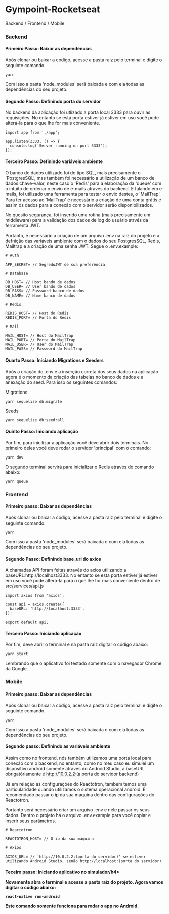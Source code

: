 # Gympoint-Rocketseat

Backend / Frontend / Mobile

<h3>Backend</h3>

<h4>Primeiro Passo: Baixar as dependências</h4>

Após clonar ou baixar a código, acesse a pasta raiz pelo terminal e digite o seguinte comando.

```
yarn
```

Com isso a pasta 'node_modules' será baixada e com ela todas as dependências do seu projeto.

<h4>Segundo Passo: Definindo porta do servidor</h4>

No backend da aplicação foi utlizado a porta local 3333 para ouvir as requisições. No entanto se esta porta estiver já estiver em uso você pode alterá-la para o que lhe for mais conveniente.

```
import app from './app';

app.listen(3333, () => {
  console.log('Server running on port 3333');
});
```

<h4>Terceiro Passo: Definindo variáveis ambiente</h4>

O banco de dados utilizado foi do tipo SQL, mais precisamente o 'PostgresSQL', mas também foi necessário a utilização de um banco de dados chave-valor, neste caso o 'Redis' para a elaboração da 'queue' com o intuito de ordenar o envio de e-mails através do backend. E falando em e-mails, foi utilizado uma ferramenta para testar o envio destes, o 'MailTrap'. Para ter acesso ao 'MailTrap' é necessário a criação de uma conta grátis e assim os dados para a conexão com o servidor serão disponibilizados.

No quesito segurança, foi inserido uma rotina (mais precisamente um middleware) para a validação dos dados de log do usuário atrvés da ferramenta JWT.

Portanto, é necessário a criação de um arquivo .env na raiz do projeto e a defnição das variáveis ambiente com o dados do seu PostgresSQL, Redis, Mailtrap e a criação de uma senha JWT. Segue o .env.example:

```
# Auth

APP_SECRET= // SegredoJWT de sua preferência

# Database

DB_HOST= // Host bando de dados
DB_USER= // User bando de dados
DB_PASS= // Password banco de dados
DB_NAME= // Name banco de dados

# Redis

REDIS_HOST= // Host do Redis
REDIS_PORT= // Porta do Redis

# Mail

MAIL_HOST= // Host do MailTrap
MAIL_PORT= // Porta do MailTrap
MAIL_USER= // User do MailTrap
MAIL_PASS= // Password do MailTrap
```

<h4>Quarto Passo: Iniciando Migrations e Seeders</h4>

Após a criação do .env e a inserção correta dos seus dados na aplicação agora é o momento da criação das tabelas no banco de dados e a anexação do seed. Para isso os seguintes comandos:

Migrations
```
yarn sequelize db:migrate
```

Seeds
```
yarn sequelize db:seed:all
```

<h4>Quinto Passo: Iniciando aplicação</h4>

Por fim, para inicilizar a aplicação você deve abrir dois terminais. No primeiro deles você deve rodar o servidor 'principal' com o comando:
```
yarn dev
```

O segundo terminal servirá para inicializar o Redis através do comando abaixo:
```
yarn queue
```

<h3>Frontend</h3>

<h4>Primeiro passo: Baixar as dependências</h4>

Após clonar ou baixar a código, acesse a pasta raiz pelo terminal e digite o seguinte comando.

```
yarn
```

Com isso a pasta 'node_modules' será baixada e com ela todas as dependências do seu projeto.

<h4>Segundo Passo: Definindo base_url do axios</h4>

A chamadas API foram feitas através do axios utilizando a baseURL:http://localhost3333. No entanto se esta porta estiver já estiver em uso você pode alterá-la para o que lhe for mais conveniente dentro de src/services/api.js

```
import axios from 'axios';

const api = axios.create({
  baseURL: 'http://localhost:3333',
});

export default api;
```

<h4>Terceiro Passo: Iniciando aplicação</h4>

Por fim, deve abrir o terminal e na pasta raiz digitar o código abaixo:
```
yarn start
```

Lembrando que o aplicativo foi testado somente com o navegador Chrome da Google.

<h3>Mobile</h3>

<h4>Primeiro passo: Baixar as dependências</h4>

Após clonar ou baixar a código, acesse a pasta raiz pelo terminal e digite o seguinte comando.

```
yarn
```

Com isso a pasta 'node_modules' será baixada e com ela todas as dependências do seu projeto.

<h4>Segundo passo: Definindo as variáveis ambiente</h4>
  
Assim como no frontend, nós também utilizamos uma porta local para conexão com o backend, no entanto, como no meu caso eu simulei um dispositivo android somente através do Android Studio, a baseURL obrigatóriamente é http://10.0.2.2:(a porta do servidor backend)

Já em relação às configurações do Reactotron, também temos uma particularidade quando utilizamos o sistema operacional android. É recomendado passar o ip da sua máquina dentro das configurações do Reactotron.

Portanto será necessário criar um arquivo .env e nele passar os seus dados. Dentro o projeto há o arquivo .env.example para você copiar e inserir seus parâmetros.

```
# Reactotron

REACTOTRON_HOST= // O ip da sua máquina

# Axios

AXIOS_URL= // 'http://10.0.2.2:(porta do servidor)' se estiver utilizando Android Studio, senão http://localhost:(porta do servidor)
```

<h4>Teceiro passo: Iniciando aplicativo no simulador/h4>
  
 Novamente abra o terminal e acesse a pasta raiz do projeto. Agora vamos digitar o código abaixo:
 
 ```
 react-native run-android
 ```
 
 Este comando somente funciona para rodar o app no Android.


